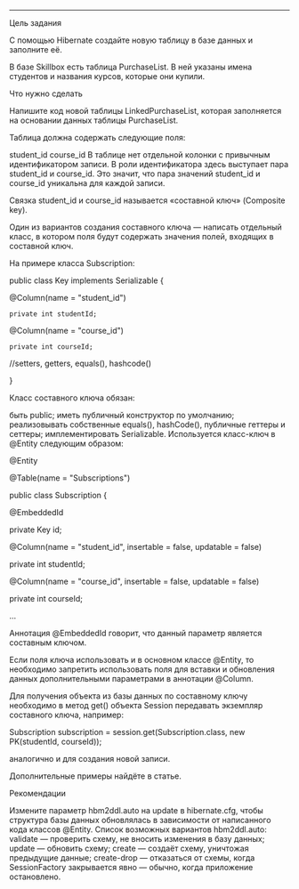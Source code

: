 ****
Цель задания

С помощью Hibernate создайте новую таблицу в базе данных и заполните её.

В базе Skillbox есть таблица PurchaseList. В ней указаны имена студентов и названия курсов, которые они купили.

Что нужно сделать

Напишите код новой таблицы LinkedPurchaseList, которая заполняется на основании данных таблицы PurchaseList.

Таблица должна содержать следующие поля:

student_id
course_id
В таблице нет отдельной колонки с привычным идентификатором записи. В роли идентификатора здесь выступает пара student_id и course_id. 
 Это значит, что пара значений student_id и course_id уникальна для каждой записи.

Связка student_id и course_id называется «составной ключ» (Composite key). 

Один из вариантов создания составного ключа — написать отдельный класс, в котором поля будут содержать значения полей, входящих в составной ключ.

На примере класса Subscription:

public class Key implements Serializable {

@Column(name = "student_id")

    private int studentId;

@Column(name = "course_id")

    private int courseId;

 //setters, getters, equals(), hashcode()

}



Класс составного ключа обязан:

быть public;
иметь публичный конструктор по умолчанию;
реализовывать собственные equals(), hashCode(), публичные геттеры и сеттеры;
имплементировать Serializable.
 Используется класс-ключ в @Entity следующим образом:

@Entity

@Table(name = "Subscriptions")

public class Subscription {

  @EmbeddedId

  private Key id;

  @Column(name = "student_id", insertable = false, updatable = false)

  private int studentId;

  @Column(name = "course_id", insertable = false, updatable = false)

  private int courseId;

...

 

Аннотация @EmbeddedId говорит, что данный параметр является составным ключом.

Если поля ключа использовать и в основном классе @Entity, то необходимо запретить использовать поля для вставки и обновления данных дополнительными параметрами в аннотации @Column.

 

Для получения объекта из базы данных по составному ключу необходимо в метод get() объекта Session передавать экземпляр составного ключа, например:

Subscription subscription = session.get(Subscription.class, new PK(studentId, courseId));

аналогично и для создания новой записи.



Дополнительные примеры найдёте в статье.



 Рекомендации

Измените параметр hbm2ddl.auto на update в hibernate.cfg, чтобы структура базы данных обновлялась в зависимости от написанного кода классов @Entity.
Список возможных вариантов hbm2ddl.auto:
validate — проверить схему, не вносить изменения в базу данных;
update — обновить схему;
create — создаёт схему, уничтожая предыдущие данные;
create-drop — отказаться от схемы, когда SessionFactory закрывается явно — обычно, когда приложение остановлено.

